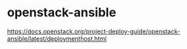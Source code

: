 # openstack-ansible

https://docs.openstack.org/project-deploy-guide/openstack-ansible/latest/deploymenthost.html


